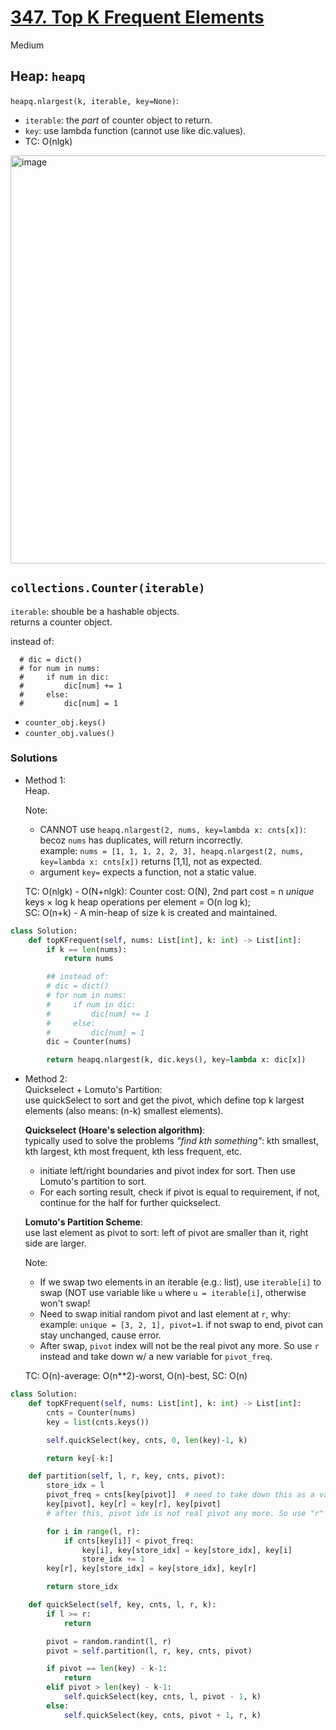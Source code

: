 # [347. Top K Frequent Elements](https://leetcode.com/problems/top-k-frequent-elements/description/?envType=company&envId=facebook&favoriteSlug=facebook-three-months)

Medium

## Heap: `heapq`
`heapq.nlargest(k, iterable, key=None)`:
- `iterable`: the *part* of counter object to return.
- `key`: use lambda function (cannot use like dic.values).
- TC: O(nlgk)

<img width="653" alt="image" src="https://github.com/user-attachments/assets/6e5d86de-a769-465d-b2f6-6f845f4852b1" />

## `collections.Counter(iterable)`
`iterable`: shouble be a hashable objects.\
returns a counter object.

instead of:
```
  # dic = dict()
  # for num in nums:
  #     if num in dic: 
  #         dic[num] += 1
  #     else:
  #         dic[num] = 1
```

- `counter_obj.keys()`
- `counter_obj.values()`

### Solutions
- Method 1:\
  Heap.

  Note:
  - CANNOT use `heapq.nlargest(2, nums, key=lambda x: cnts[x])`:\
    becoz `nums` has duplicates, will return incorrectly.\
    example: `nums = [1, 1, 1, 2, 2, 3], heapq.nlargest(2, nums, key=lambda x: cnts[x])` returns [1,1], not as expected.
  - argument `key=` expects a function, not a static value.

  TC: O(nlgk) - O(N+nlgk): Counter cost: O(N), 2nd part cost = n *unique* keys × log k heap operations per element = O(n log k);\
  SC: O(n+k) - A min-heap of size k is created and maintained. 

```python
class Solution:
    def topKFrequent(self, nums: List[int], k: int) -> List[int]:
        if k == len(nums):
            return nums

        ## instead of:
        # dic = dict()
        # for num in nums:
        #     if num in dic: 
        #         dic[num] += 1
        #     else:
        #         dic[num] = 1
        dic = Counter(nums)

        return heapq.nlargest(k, dic.keys(), key=lambda x: dic[x])
```

- Method 2:\
  Quickselect + Lomuto's Partition:\
  use quickSelect to sort and get the pivot, which define top k largest elements (also means: (n-k) smallest elements).
  
  **Quickselect (Hoare's selection algorithm)**:\
  typically used to solve the problems *"find kth something"*: kth smallest, kth largest, kth most frequent, kth less frequent, etc.
  - initiate left/right boundaries and pivot index for sort. Then use Lomuto's partition to sort.
  - For each sorting result, check if pivot is equal to requirement, if not, continue for the half for further quickselect.

  **Lomuto's Partition Scheme**:\
  use last element as pivot to sort: left of pivot are smaller than it, right side are larger.

  Note:
  - If we swap two elements in an iterable (e.g.: list), use `iterable[i]` to swap (NOT use variable like `u` where `u = iterable[i]`,
    otherwise won't swap!
  - Need to swap initial random pivot and last element at `r`, why:\
    example: `unique = [3, 2, 1], pivot=1`. if not swap to end, pivot can stay unchanged, cause error.
  - After swap, `pivot` index will not be the real pivot any more. So use `r` instead and take down w/ a new variable for `pivot_freq`.
  
  
  TC: O(n)-average: O(n**2)-worst, O(n)-best, SC: O(n)

```python
class Solution:
    def topKFrequent(self, nums: List[int], k: int) -> List[int]:
        cnts = Counter(nums)
        key = list(cnts.keys())

        self.quickSelect(key, cnts, 0, len(key)-1, k)

        return key[-k:]

    def partition(self, l, r, key, cnts, pivot):
        store_idx = l
        pivot_freq = cnts[key[pivot]]  # need to take down this as a variable, otherwise pivot will change after swap.
        key[pivot], key[r] = key[r], key[pivot]  
        # after this, pivot idx is not real pivot any more. So use "r" instead.

        for i in range(l, r):
            if cnts[key[i]] < pivot_freq:
                key[i], key[store_idx] = key[store_idx], key[i]
                store_idx += 1
        key[r], key[store_idx] = key[store_idx], key[r]

        return store_idx

    def quickSelect(self, key, cnts, l, r, k):
        if l >= r:
            return 

        pivot = random.randint(l, r)
        pivot = self.partition(l, r, key, cnts, pivot)

        if pivot == len(key) - k-1:
            return 
        elif pivot > len(key) - k-1:
            self.quickSelect(key, cnts, l, pivot - 1, k)
        else:
            self.quickSelect(key, cnts, pivot + 1, r, k)
```
